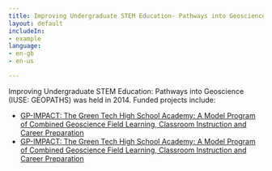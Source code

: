 ```yaml
---
title: Improving Undergraduate STEM Education- Pathways into Geoscience (IUSE- GEOPATHS)
layout: default
includeIn: 
- example
language:
- en-gb
- en-us

---
```

Improving Undergraduate STEM Education: Pathways into Geoscience (IUSE: GEOPATHS) was held in 2014. Funded projects include:
 * [GP-IMPACT: The Green Tech High School Academy: A Model Program of Combined Geoscience Field Learning, Classroom Instruction and Career Preparation](http://nsf.gov/awardsearch/showAward?AWD_ID=1540608&HistoricalAwards=false (abstract))
 * [GP-IMPACT: The Green Tech High School Academy: A Model Program of Combined Geoscience Field Learning, Classroom Instruction and Career Preparation](http://nsf.gov/awardsearch/showAward?AWD_ID=1540576&HistoricalAwards=false (abstract))

